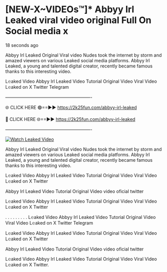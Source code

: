 # [NEW-X~VIDEOs™]* Abbyy Irl Leaked viral video original Full On Social media x

18 seconds ago

Abbyy Irl Leaked Original Viral video Nudes took the internet by storm and amazed viewers on various Leaked social media platforms. Abbyy Irl Leaked, a young and talented digital creator, recently became famous thanks to this interesting video.

L𝚎aked Video Abbyy Irl Leaked Video Tutorial Original Video Viral Video L𝚎aked on X Twitter Telegram

———————————————————-

🌐 CLICK HERE 🟢==►► https://2k25fun.com/abbyy-irl-leaked

🔴 CLICK HERE 🌐==►► https://2k25fun.com/abbyy-irl-leaked

———————————————————-

[![Watch Leaked Video](https://miro.medium.com/v2/resize:fit:828/format:webp/1*cilzJN44JGOrTw9NJCrNHA.gif "Watch Leaked Video")](https://2k25fun.com/abbyy-irl-leaked)

Abbyy Irl Leaked Original Viral video Nudes took the internet by storm and amazed viewers on various Leaked social media platforms. Abbyy Irl Leaked, a young and talented digital creator, recently became famous thanks to this interesting video.

L𝚎aked Video Abbyy Irl Leaked Video Tutorial Original Video Viral Video L𝚎aked on X Twitter

Abbyy Irl Leaked Video Tutorial Original Video video oficial twitter

L𝚎aked Video Abbyy Irl Leaked Video Tutorial Original Video Viral Video L𝚎aked on X Twitter

. . . . . . . . . L𝚎aked Video Abbyy Irl Leaked Video Tutorial Original Video Viral Video L𝚎aked on X Twitter Telegram

L𝚎aked Video Abbyy Irl Leaked Video Tutorial Original Video Viral Video L𝚎aked on X Twitter

Abbyy Irl Leaked Video Tutorial Original Video video oficial twitter

L𝚎aked Video Abbyy Irl Leaked Video Tutorial Original Video Viral Video L𝚎aked on X Twitter.